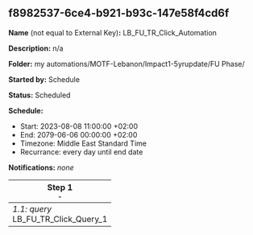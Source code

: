 ## f8982537-6ce4-b921-b93c-147e58f4cd6f

**Name** (not equal to External Key)**:** LB_FU_TR_Click_Automation

**Description:** n/a

**Folder:** my automations/MOTF-Lebanon/Impact1-5yrupdate/FU Phase/

**Started by:** Schedule

**Status:** Scheduled

**Schedule:**

* Start: 2023-08-08 11:00:00 +02:00
* End: 2079-06-06 00:00:00 +02:00
* Timezone: Middle East Standard Time
* Recurrance: every day until end date

**Notifications:** _none_


| Step 1<br>_<small>-</small>_ |
| --- |
| _1.1: query_<br>LB_FU_TR_Click_Query_1 |
